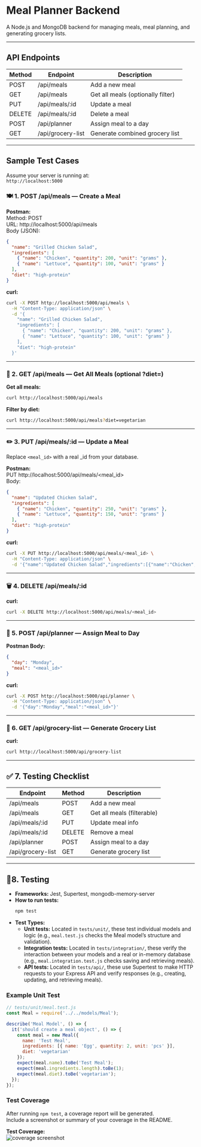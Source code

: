 # Meal Planner Backend

A Node.js and MongoDB backend for managing meals, meal planning, and generating grocery lists.

---

## API Endpoints

| Method | Endpoint                | Description                        |
|--------|-------------------------|------------------------------------|
| POST   | /api/meals              | Add a new meal                     |
| GET    | /api/meals              | Get all meals (optionally filter)  |
| PUT    | /api/meals/:id          | Update a meal                      |
| DELETE | /api/meals/:id          | Delete a meal                      |
| POST   | /api/planner            | Assign meal to a day               |
| GET    | /api/grocery-list       | Generate combined grocery list     |

---

## Sample Test Cases

Assume your server is running at:  
`http://localhost:5000`

### 🍽️ 1. POST /api/meals — Create a Meal

**Postman:**  
Method: POST  
URL: http://localhost:5000/api/meals  
Body (JSON):
```json
{
  "name": "Grilled Chicken Salad",
  "ingredients": [
    { "name": "Chicken", "quantity": 200, "unit": "grams" },
    { "name": "Lettuce", "quantity": 100, "unit": "grams" }
  ],
  "diet": "high-protein"
}
```
**curl:**
```bash
curl -X POST http://localhost:5000/api/meals \
  -H "Content-Type: application/json" \
  -d '{
    "name": "Grilled Chicken Salad",
    "ingredients": [
      { "name": "Chicken", "quantity": 200, "unit": "grams" },
      { "name": "Lettuce", "quantity": 100, "unit": "grams" }
    ],
    "diet": "high-protein"
  }'
```

---

### 📖 2. GET /api/meals — Get All Meals (optional ?diet=)

**Get all meals:**
```bash
curl http://localhost:5000/api/meals
```
**Filter by diet:**
```bash
curl http://localhost:5000/api/meals?diet=vegetarian
```

---

### ✏️ 3. PUT /api/meals/:id — Update a Meal

Replace `<meal_id>` with a real _id from your database.

**Postman:**  
PUT http://localhost:5000/api/meals/<meal_id>  
Body:
```json
{
  "name": "Updated Chicken Salad",
  "ingredients": [
    { "name": "Chicken", "quantity": 250, "unit": "grams" },
    { "name": "Lettuce", "quantity": 150, "unit": "grams" }
  ],
  "diet": "high-protein"
}
```
**curl:**
```bash
curl -X PUT http://localhost:5000/api/meals/<meal_id> \
  -H "Content-Type: application/json" \
  -d '{"name":"Updated Chicken Salad","ingredients":[{"name":"Chicken","quantity":250,"unit":"grams"},{"name":"Lettuce","quantity":150,"unit":"grams"}],"diet":"high-protein"}'
```

---

### 🗑️ 4. DELETE /api/meals/:id

**curl:**
```bash
curl -X DELETE http://localhost:5000/api/meals/<meal_id>
```

---

### 📅 5. POST /api/planner — Assign Meal to Day

**Postman Body:**
```json
{
  "day": "Monday",
  "meal": "<meal_id>"
}
```
**curl:**
```bash
curl -X POST http://localhost:5000/api/planner \
  -H "Content-Type: application/json" \
  -d '{"day":"Monday","meal":"<meal_id>"}'
```

---

### 🛒 6. GET /api/grocery-list — Generate Grocery List

**curl:**
```bash
curl http://localhost:5000/api/grocery-list
```

---

## ✅ 7. Testing Checklist

| Endpoint             | Method | Description                |
|----------------------|--------|----------------------------|
| /api/meals           | POST   | Add a new meal             |
| /api/meals           | GET    | Get all meals (filterable) |
| /api/meals/:id       | PUT    | Update meal info           |
| /api/meals/:id       | DELETE | Remove a meal              |
| /api/planner         | POST   | Assign meal to a day       |
| /api/grocery-list    | GET    | Generate grocery list      |

---

## 🧪8. Testing

- **Frameworks:** Jest, Supertest, mongodb-memory-server
- **How to run tests:**  
  ```bash
  npm test
  ```
- **Test Types:**
  - **Unit tests:** Located in `tests/unit/`, these test individual models and logic (e.g., `meal.test.js` checks the Meal model’s structure and validation).
  - **Integration tests:** Located in `tests/integration/`, these verify the interaction between your models and a real or in-memory database (e.g., `meal.integration.test.js` checks saving and retrieving meals).
  - **API tests:** Located in `tests/api/`, these use Supertest to make HTTP requests to your Express API and verify responses (e.g., creating, updating, and retrieving meals).

### Example Unit Test

```javascript
// tests/unit/meal.test.js
const Meal = require('../../models/Meal');

describe('Meal Model', () => {
  it('should create a meal object', () => {
    const meal = new Meal({
      name: 'Test Meal',
      ingredients: [{ name: 'Egg', quantity: 2, unit: 'pcs' }],
      diet: 'vegetarian'
    });
    expect(meal.name).toBe('Test Meal');
    expect(meal.ingredients.length).toBe(1);
    expect(meal.diet).toBe('vegetarian');
  });
});
```

### Test Coverage

After running `npm test`, a coverage report will be generated.  
Include a screenshot or summary of your coverage in the README.

**Test Coverage:**  
![coverage screenshot](./coverage/coverage-summary.png)